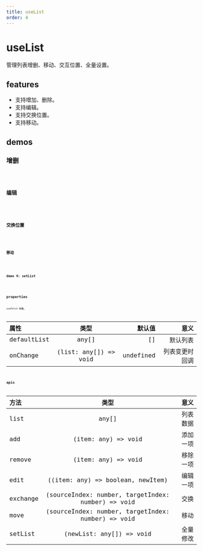 ```yaml
---
title: useList
order: 4
---
```


# useList

管理列表增删、移动、交互位置、全量设置。

## features

- 支持增加、删除。
- 支持编辑。
- 支持交换位置。
- 支持移动。

## demos

### 增删

<code src="./use-list/add/index.tsx" />

### 编辑

<code src="./use-list/edit/index.tsx" />

### 交换位置

<code src="./use-list/exchange/index.tsx" />

### 移动

<code src="./use-list/move/index.tsx" />

### demo 4: setList

<code src="./use-list/setlist/index.tsx" />

## properties

useFetch 参数。

| 属性        |         类型          |    默认值 |           意义 |
| :---------- | :-------------------: | --------: | -------------: |
| defaultList |         any[]         |        [] |       默认列表 |
| onChange    | (list: any[]) => void | undefined | 列表变更时回调 |

## apis

| 方法     |                        类型                        |     意义 |
| :------- | :------------------------------------------------: | -------: |
| list     |                       any[]                        | 列表数据 |
| add      |                (item: any) => void                 | 添加一项 |
| remove   |                (item: any) => void                 | 移除一项 |
| edit     |         ((item: any) => boolean, newItem)          | 编辑一项 |
| exchange | (sourceIndex: number, targetIndex: number) => void |     交换 |
| move     | (sourceIndex: number, targetIndex: number) => void |     移动 |
| setList  |              (newList: any[]) => void              | 全量修改 |

